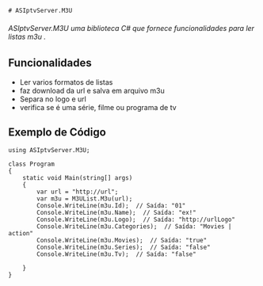 ﻿    # ASIptvServer.M3U

###### ASIptvServer.M3U uma biblioteca C# que fornece funcionalidades para ler listas m3u .

## Funcionalidades
* Ler varios formatos de listas
* faz download da url e salva em arquivo m3u
* Separa no logo e url
* verifica se é uma série, filme ou programa de tv  



## Exemplo de Código

```
using ASIptvServer.M3U;

class Program
{
    static void Main(string[] args)
    {
        var url = "http://url";
        var m3u = M3UList.M3u(url);
        Console.WriteLine(m3u.Id);  // Saída: "01"
        Console.WriteLine(m3u.Name);  // Saída: "ex!"
        Console.WriteLine(m3u.Logo);  // Saída: "http://urlLogo"
        Console.WriteLine(m3u.Categories);  // Saída: "Movies | action"
        Console.WriteLine(m3u.Movies);  // Saída: "true"
        Console.WriteLine(m3u.Series);  // Saída: "false"
        Console.WriteLine(m3u.Tv);  // Saída: "false"
        
    }
}

```
